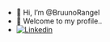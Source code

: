 - 👋 Hi, I’m @BruunoRangel
- 👀 Welcome to my profile..  
- [![Linkedin](https://img.shields.io/badge/LinkedIn-0077B5?style=for-the-badge&logo=linkedin&logoColor=white)](https://www.linkedin.com/in/bruno-rangel-b-dos-santos-65a549156)

<!---
BruunoRangel/BruunoRangel is a ✨ special ✨ repository because its `README.md` (this file) appears on your GitHub profile.
You can click the Preview link to take a look at your changes.
--->
